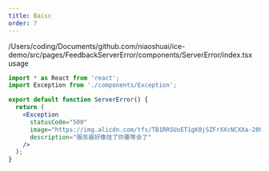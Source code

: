 ```yaml
---
title: Baisc
order: 7
---
```


/Users/coding/Documents/github.com/niaoshuai/ice-demo/src/pages/FeedbackServerError/components/ServerError/index.tsx usage
```jsx
import * as React from 'react';
import Exception from './components/Exception';

export default function ServerError() {
  return (
    <Exception
      statusCode="500"
      image="https://img.alicdn.com/tfs/TB1RRSUoET1gK0jSZFrXXcNCXXa-200-200.png"
      description="服务器好像挂了你要等会了"
    />
  );
}
```